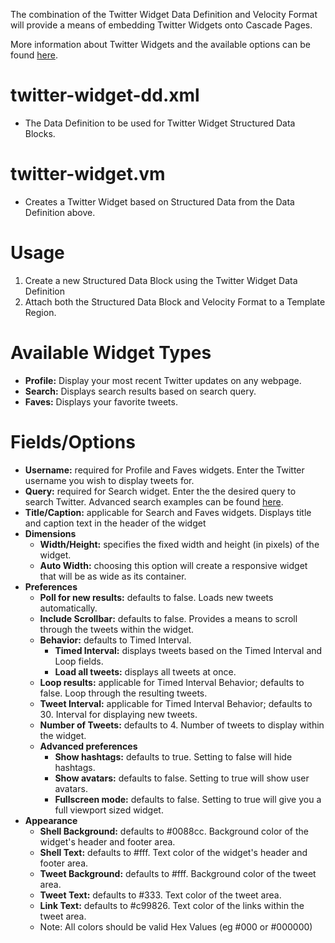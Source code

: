 The combination of the Twitter Widget Data Definition and Velocity Format will provide a means of embedding Twitter Widgets onto Cascade Pages. 

More information about Twitter Widgets and the available options can be found [here](https://twitter.com/about/resources/widgets).

twitter-widget-dd.xml
========
* The Data Definition to be used for Twitter Widget Structured Data Blocks.

twitter-widget.vm
========
* Creates a Twitter Widget based on Structured Data from the Data Definition above.

Usage
========
1. Create a new Structured Data Block using the Twitter Widget Data Definition
2. Attach both the Structured Data Block and Velocity Format to a Template Region.

Available Widget Types
========
* **Profile:** Display your most recent Twitter updates on any webpage.
* **Search:** Displays search results based on search query.
* **Faves:** Displays your favorite tweets.

Fields/Options
========
* **Username:** required for Profile and Faves widgets. Enter the Twitter username you wish to display tweets for.
* **Query:** required for Search widget. Enter the the desired query to search Twitter.  Advanced search examples can be found [here](https://support.twitter.com/articles/71577).
* **Title/Caption:** applicable for Search and Faves widgets. Displays title and caption text in the header of the widget
* **Dimensions**
    * **Width/Height:** specifies the fixed width and height (in pixels) of the widget.
    * **Auto Width:** choosing this option will create a responsive widget that will be as wide as its container.
* **Preferences**
    * **Poll for new results:** defaults to false. Loads new tweets automatically.
    * **Include Scrollbar:** defaults to false. Provides a means to scroll through the tweets within the widget.
    * **Behavior:** defaults to Timed Interval. 
        * **Timed Interval:** displays tweets based on the Timed Interval and Loop fields.
        * **Load all tweets:** displays all tweets at once.
    * **Loop results:** applicable for Timed Interval Behavior; defaults to false. Loop through the resulting tweets.
    * **Tweet Interval:** applicable for Timed Interval Behavior; defaults to 30. Interval for displaying new tweets.
    * **Number of Tweets:** defaults to 4. Number of tweets to display within the widget.           
    * **Advanced preferences**
        * **Show hashtags:** defaults to true. Setting to false will hide hashtags.
        * **Show avatars:** defaults to false. Setting to true will show user avatars.
        * **Fullscreen mode:** defaults to false. Setting to true will give you a full viewport sized widget.
* **Appearance**
    * **Shell Background:** defaults to #0088cc. Background color of the widget's header and footer area.
    * **Shell Text:** defaults to #fff. Text color of the widget's header and footer area.
    * **Tweet Background:** defaults to #fff. Background color of the tweet area.        
    * **Tweet Text:** defaults to #333. Text color of the tweet area.
	* **Link Text:** defaults to #c99826. Text color of the links within the tweet area.    
	* Note: All colors should be valid Hex Values (eg #000 or #000000)